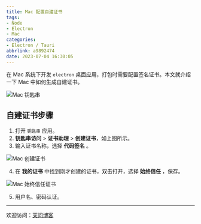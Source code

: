 ```yaml
---
title: Mac 配置自建证书
tags:
- Node
- Electron
- Mac
categories:
- Electron / Tauri
abbrlink: a9892474
date: 2023-07-04 16:30:05
---
```


在 Mac 系统下开发 `electron` 桌面应用，打包时需要配置签名证书。本文就介绍一下 Mac 中如何生成自建证书。

![Mac 钥匙串](https://tiven.cn/static/img/img-mac-sign-01-OhU5lHm-6jWq-EqHNti2K.jpg)

<!-- more -->

## 自建证书步骤

1. 打开 `钥匙串` 应用。
2. **钥匙串访问** > **证书助理** > **创建证书**，如上图所示。
3. 输入证书名称，选择 **代码签名** 。

![Mac 创建证书](https://tiven.cn/static/img/img-mac-sign-02-tKyE5w_3nSR_XIPx-tQNZ.jpg)

4. 在 **我的证书** 中找到刚才创建的证书，双击打开，选择 **始终信任** ，保存。

![Mac 始终信任证书](https://tiven.cn/static/img/img-mac-sign-03-1_pssfF5vkqx-_LRdo2eq.jpg)

5. 用户名、密码认证。


---

欢迎访问：[天问博客](https://tiven.cn/p/a9892474/ "天问博客-专注于大前端技术")

